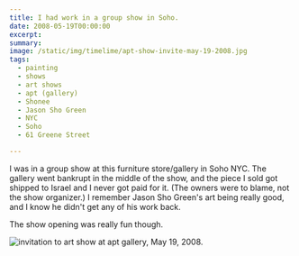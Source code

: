 ```yaml
---
title: I had work in a group show in Soho.
date: 2008-05-19T00:00:00
excerpt: 
summary: 
image: /static/img/timelime/apt-show-invite-may-19-2008.jpg
tags:
  - painting
  - shows
  - art shows
  - apt (gallery)
  - Shonee
  - Jason Sho Green
  - NYC
  - Soho
  - 61 Greene Street

---
```


I was in a group show at this furniture store/gallery in Soho NYC. The gallery went bankrupt in the middle of the show, and the piece I sold got shipped to Israel and I never got paid for it. (The owners were to blame, not the show organizer.) I remember Jason Sho Green's art being really good, and I know he didn't get any of his work back.

The show opening was really fun though.

![invitation to art show at apt gallery, May 19, 2008.](/static/img/timelime/apt-show-invite-may-19-2008.jpg)